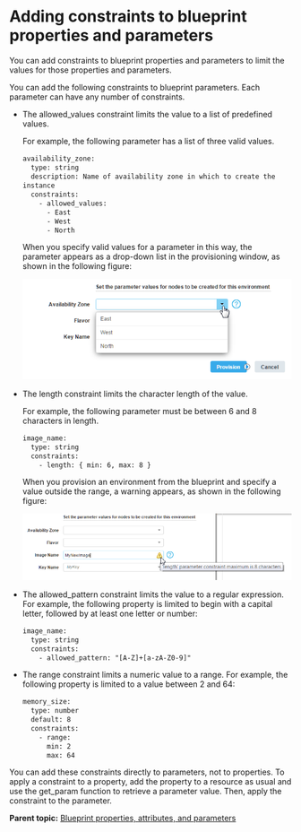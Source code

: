 # Adding constraints to blueprint properties and parameters

You can add constraints to blueprint properties and parameters to limit the values for those properties and parameters.

You can add the following constraints to blueprint parameters. Each parameter can have any number of constraints.

-   The allowed\_values constraint limits the value to a list of predefined values.

    For example, the following parameter has a list of three valid values.

    ```
    availability_zone:
      type: string
      description: Name of availability zone in which to create the instance
      constraints:
        - allowed_values:
          - East
          - West
          - North
    ```

    When you specify valid values for a parameter in this way, the parameter appears as a drop-down list in the provisioning window, as shown in the following figure:

    ![Specifying parameter values when provisioning an environment](../images/blueprint_props_constraints_a.gif)

-   The length constraint limits the character length of the value.

    For example, the following parameter must be between 6 and 8 characters in length.

    ```
    image_name:
      type: string
      constraints:
        - length: { min: 6, max: 8 }
    ```

    When you provision an environment from the blueprint and specify a value outside the range, a warning appears, as shown in the following figure:

    ![A warning message that says that the parameter value is outside the constraint range](../images/blueprint_props_constraints_b.gif)

-   The allowed\_pattern constraint limits the value to a regular expression. For example, the following property is limited to begin with a capital letter, followed by at least one letter or number:

    ```
    image_name:
      type: string
      constraints:
        - allowed_pattern: "[A-Z]+[a-zA-Z0-9]"
    ```

-   The range constraint limits a numeric value to a range. For example, the following property is limited to a value between 2 and 64:

    ```
    memory_size:
      type: number
      default: 8
      constraints:
        - range: 
          min: 2
          max: 64
    ```


You can add these constraints directly to parameters, not to properties. To apply a constraint to a property, add the property to a resource as usual and use the get\_param function to retrieve a parameter value. Then, apply the constraint to the parameter.

**Parent topic:** [Blueprint properties, attributes, and parameters](../../com.udeploy.doc/topics/blueprint_props_ov.md)

